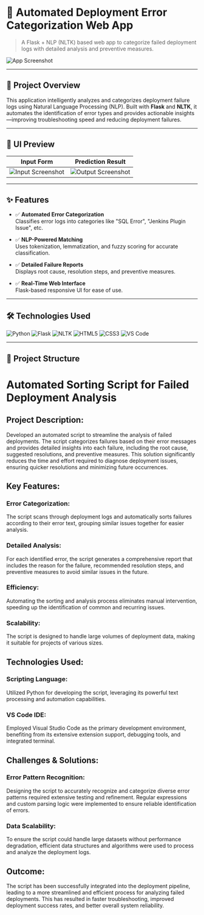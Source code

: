 # 🚀 Automated Deployment Error Categorization Web App

> A Flask + NLP (NLTK) based web app to categorize failed deployment logs with detailed analysis and preventive measures.

![App Screenshot](images/screenshot.png)

---

## 🧠 Project Overview

This application intelligently analyzes and categorizes deployment failure logs using Natural Language Processing (NLP). Built with **Flask** and **NLTK**, it automates the identification of error types and provides actionable insights—improving troubleshooting speed and reducing deployment failures.

---

## 📸 UI Preview

| Input Form | Prediction Result |
|------------|-------------------|
| ![Input Screenshot](images/input_form.png) | ![Output Screenshot](images/output_result.png) |

---

## ✨ Features

- ✅ **Automated Error Categorization**  
  Classifies error logs into categories like "SQL Error", "Jenkins Plugin Issue", etc.

- ✅ **NLP-Powered Matching**  
  Uses tokenization, lemmatization, and fuzzy scoring for accurate classification.

- ✅ **Detailed Failure Reports**  
  Displays root cause, resolution steps, and preventive measures.

- ✅ **Real-Time Web Interface**  
  Flask-based responsive UI for ease of use.

---

## 🛠️ Technologies Used

![Python](https://img.shields.io/badge/Python-3.10-blue?logo=python)
![Flask](https://img.shields.io/badge/Flask-2.3-lightgrey?logo=flask)
![NLTK](https://img.shields.io/badge/NLTK-NLP-green?logo=nltk)
![HTML5](https://img.shields.io/badge/HTML5-E34F26?logo=html5&logoColor=white)
![CSS3](https://img.shields.io/badge/CSS3-1572B6?logo=css3&logoColor=white)
![VS Code](https://img.shields.io/badge/IDE-VSCode-007ACC?logo=visualstudiocode)

---

## 📂 Project Structure


# Automated Sorting Script for Failed Deployment Analysis

## Project Description:
Developed an automated script to streamline the analysis of failed deployments. The script categorizes failures based on their error messages and provides detailed insights into each failure, including the root cause, suggested resolutions, and preventive measures. This solution significantly reduces the time and effort required to diagnose deployment issues, ensuring quicker resolutions and minimizing future occurrences.

## Key Features:

### Error Categorization: 
The script scans through deployment logs and automatically sorts failures according to their error text, grouping similar issues together for easier analysis.

### Detailed Analysis: 
For each identified error, the script generates a comprehensive report that includes the reason for the failure, recommended resolution steps, and preventive measures to avoid similar issues in the future.

### Efficiency: 
Automating the sorting and analysis process eliminates manual intervention, speeding up the identification of common and recurring issues.
### Scalability:
The script is designed to handle large volumes of deployment data, making it suitable for projects of various sizes.

## Technologies Used:

### Scripting Language: 
Utilized Python for developing the script, leveraging its powerful text processing and automation capabilities.
### VS Code IDE: 
Employed Visual Studio Code as the primary development environment, benefiting from its extensive extension support, debugging tools, and integrated terminal.

## Challenges & Solutions:

### Error Pattern Recognition: 
Designing the script to accurately recognize and categorize diverse error patterns required extensive testing and refinement. Regular expressions and custom parsing logic were implemented to ensure reliable identification of errors.
### Data Scalability:
To ensure the script could handle large datasets without performance degradation, efficient data structures and algorithms were used to process and analyze the deployment logs.

## Outcome:
The script has been successfully integrated into the deployment pipeline, leading to a more streamlined and efficient process for analyzing failed deployments. This has resulted in faster troubleshooting, improved deployment success rates, and better overall system reliability.


